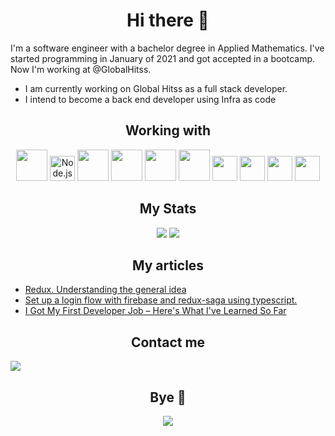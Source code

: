 <p>
<h1 align="center"> Hi there 👋 </h1>  
</p>

I'm a software engineer with a bachelor degree in Applied Mathematics. I've started programming in January of 2021 and got accepted in a bootcamp. Now I'm working at @GlobalHitss.

- I am currently working on Global Hitss as a full stack developer.
- I intend to become a back end developer using Infra as code 

<h2 align="center"> Working with </h2>

<p align="center">
  <img src="https://cdn.jsdelivr.net/gh/devicons/devicon/icons/graphql/graphql-plain-wordmark.svg" width="50px" />
  <img src="https://github.com/get-icon/geticon/raw/master/icons/nodejs-icon.svg" alt="Node.js" width="40px" />
  <img src="https://cdn.jsdelivr.net/gh/devicons/devicon/icons/heroku/heroku-original-wordmark.svg" width="50px" />
  <img src="https://cdn.jsdelivr.net/gh/devicons/devicon/icons/docker/docker-original-wordmark.svg" width="50px" />
  <img src="https://cdn.jsdelivr.net/gh/devicons/devicon/icons/postgresql/postgresql-original-wordmark.svg" width="50px" />
  <img src="https://cdn.jsdelivr.net/gh/devicons/devicon/icons/express/express-original-wordmark.svg" width="50px" />
  <img src="https://cdn.jsdelivr.net/gh/devicons/devicon/icons/mongodb/mongodb-plain-wordmark.svg" width="40px" />
  <img src="https://cdn.jsdelivr.net/gh/devicons/devicon/icons/jest/jest-plain.svg" width="40px" />
  <img src="https://cdn.jsdelivr.net/gh/devicons/devicon/icons/typescript/typescript-original.svg" width="40px" />
  <img src="https://cdn.jsdelivr.net/gh/devicons/devicon/icons/javascript/javascript-original.svg" width="40px" />
</p>

<h2 align="center"> My Stats </h2>

<p align="center">
 <img src="https://github-readme-stats.vercel.app/api?username=LeoAntunesBrombilla&show_icons=true&theme=radical" />
 <img src="https://github-readme-stats.vercel.app/api/top-langs/?username=LeoAntunesBrombilla&hide=css,html,objective-c,c,Vim script, Java&layout=compact&theme=radical" />
<p>

<p align="center" >
<h2 align="center"> My articles </h2>
      <ul>
          <li>
            <a href="https://medium.com/@antunes.b.leonardo/redux-understanding-the-general-idea-cf1d8bda3f0"> 
              Redux. Understanding the general idea 
            </a> 
          </li>
          <li>
            <a href="https://medium.com/@antunes.b.leonardo/set-up-a-login-flow-with-firebase-and-redux-saga-303ed2a116b8"> 
              Set up a login flow with firebase and redux-saga using typescript. 
            </a> 
          </li>
          <li>
            <a href="https://www.freecodecamp.org/news/what-ive-learned-at-my-first-developer-job/"> 
              I Got My First Developer Job – Here's What I've Learned So Far
            </a> 
          </li>
       </ul>
</p>

<p align="center" >
  <h2 align="center"> Contact me </h2>
  <a href="https://www.linkedin.com/in/leonardo-brombilla/"> 
    <img src="https://img.shields.io/badge/LinkedIn-0077B5?style=for-the-badge&logo=linkedin&logoColor=white"/>
  </a>
</p>

<p>
<h2 align="center"> Bye 👋 </h2>  
</p>

<p align="center">
 <img src="https://user-images.githubusercontent.com/76003107/149659633-3de64c92-73db-4e84-9e7d-5dec6726c81c.gif" />
<p>


